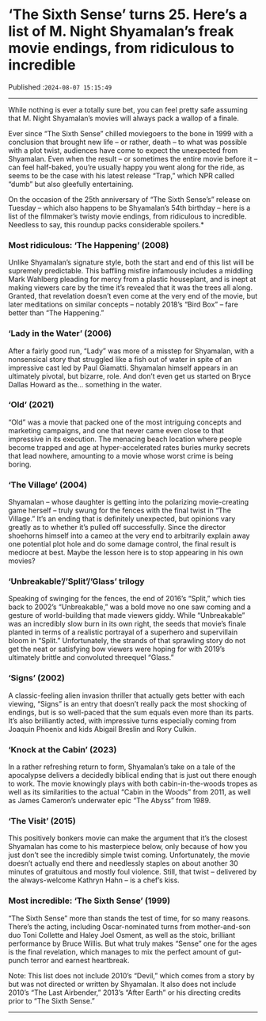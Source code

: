 # ‘The Sixth Sense’ turns 25. Here’s a list of M. Night Shyamalan’s freak movie endings, from ridiculous to incredible

Published :`2024-08-07 15:15:49`

---

While nothing is ever a totally sure bet, you can feel pretty safe assuming that M. Night Shyamalan’s movies will always pack a wallop of a finale.

Ever since “The Sixth Sense” chilled moviegoers to the bone in 1999 with a conclusion that brought new life – or rather, death – to what was possible with a plot twist, audiences have come to expect the unexpected from Shyamalan. Even when the result – or sometimes the entire movie before it – can feel half-baked, you’re usually happy you went along for the ride, as seems to be the case with his latest release “Trap,” which NPR called “dumb” but also gleefully entertaining.

On the occasion of the 25th anniversary of “The Sixth Sense’s” release on Tuesday – which also happens to be Shyamalan’s 54th birthday – here is a list of the filmmaker’s twisty movie endings, from ridiculous to incredible. Needless to say, this roundup packs considerable spoilers.*

### Most ridiculous: ‘The Happening’ (2008)

Unlike Shyamalan’s signature style, both the start and end of this list will be supremely predictable. This baffling misfire infamously includes a middling Mark Wahlberg pleading for mercy from a plastic houseplant, and is inept at making viewers care by the time it’s revealed that it was the trees all along. Granted, that revelation doesn’t even come at the very end of the movie, but later meditations on similar concepts – notably 2018’s “Bird Box” – fare better than “The Happening.”

### ‘Lady in the Water’ (2006)

After a fairly good run, “Lady” was more of a misstep for Shyamalan, with a nonsensical story that struggled like a fish out of water in spite of an impressive cast led by Paul Giamatti. Shyamalan himself appears in an ultimately pivotal, but bizarre, role. And don’t even get us started on Bryce Dallas Howard as the… something in the water.

### ‘Old’ (2021)

“Old” was a movie that packed one of the most intriguing concepts and marketing campaigns, and one that never came even close to that impressive in its execution. The menacing beach location where people become trapped and age at hyper-accelerated rates buries murky secrets that lead nowhere, amounting to a movie whose worst crime is being boring.

### ‘The Village’ (2004)

Shyamalan – whose daughter is getting into the polarizing movie-creating game herself – truly swung for the fences with the final twist in “The Village.” It’s an ending that is definitely unexpected, but opinions vary greatly as to whether it’s pulled off successfully. Since the director shoehorns himself into a cameo at the very end to arbitrarily explain away one potential plot hole and do some damage control, the final result is mediocre at best. Maybe the lesson here is to stop appearing in his own movies?

### ‘Unbreakable’/’Split’/’Glass’ trilogy

Speaking of swinging for the fences, the end of 2016’s “Split,” which ties back to 2002’s “Unbreakable,” was a bold move no one saw coming and a gesture of world-building that made viewers giddy. While “Unbreakable” was an incredibly slow burn in its own right, the seeds that movie’s finale planted in terms of a realistic portrayal of a superhero and supervillain bloom in “Split.” Unfortunately, the strands of that sprawling story do not get the neat or satisfying bow viewers were hoping for with 2019’s ultimately brittle and convoluted threequel “Glass.”

### ‘Signs’ (2002)

A classic-feeling alien invasion thriller that actually gets better with each viewing, “Signs” is an entry that doesn’t really pack the most shocking of endings, but is so well-paced that the sum equals even more than its parts. It’s also brilliantly acted, with impressive turns especially coming from Joaquin Phoenix and kids Abigail Breslin and Rory Culkin.

### ‘Knock at the Cabin’ (2023)

In a rather refreshing return to form, Shyamalan’s take on a tale of the apocalypse delivers a decidedly biblical ending that is just out there enough to work. The movie knowingly plays with both cabin-in-the-woods tropes as well as its similarities to the actual “Cabin in the Woods” from 2011, as well as James Cameron’s underwater epic “The Abyss” from 1989.

### ‘The Visit’ (2015)

This positively bonkers movie can make the argument that it’s the closest Shyamalan has come to his masterpiece below, only because of how you just don’t see the incredibly simple twist coming. Unfortunately, the movie doesn’t actually end there and needlessly staples on about another 30 minutes of gratuitous and mostly foul violence. Still, that twist – delivered by the always-welcome Kathryn Hahn – is a chef’s kiss.

### Most incredible: ‘The Sixth Sense’ (1999)

“The Sixth Sense” more than stands the test of time, for so many reasons. There’s the acting, including Oscar-nominated turns from mother-and-son duo Toni Collette and Haley Joel Osment, as well as the stoic, brilliant performance by Bruce Willis. But what truly makes “Sense” one for the ages is the final revelation, which manages to mix the perfect amount of gut-punch terror and earnest heartbreak.

Note: This list does not include 2010’s “Devil,” which comes from a story by but was not directed or written by Shyamalan. It also does not include 2010’s “The Last Airbender,” 2013’s “After Earth” or his directing credits prior to “The Sixth Sense.”

---

